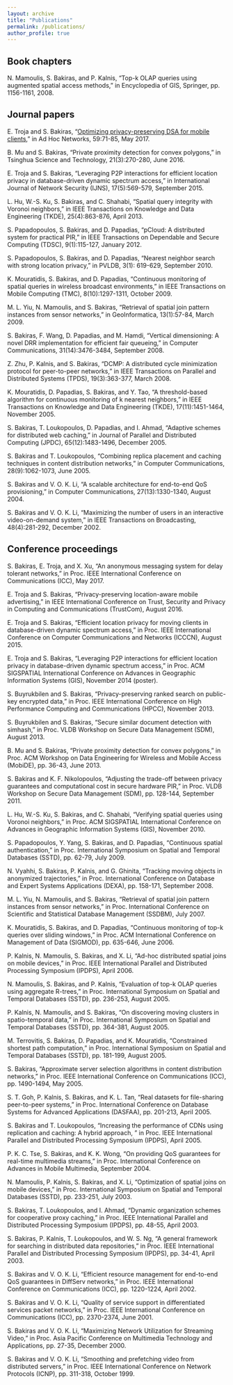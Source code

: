 ```yaml
---
layout: archive
title: "Publications"
permalink: /publications/
author_profile: true
---
```


## Book chapters 

N. Mamoulis, S. Bakiras, and P. Kalnis, “Top-k OLAP queries using augmented spatial access methods,” in Encyclopedia of GIS, Springer, pp. 1156-1161, 2008. 


## Journal papers 

E. Troja and S. Bakiras, “[Optimizing privacy-preserving DSA for mobile clients](https://sbakiras.github.io/papers/adhoc_dsa.pdf),” in Ad Hoc Networks, 59:71-85, May 2017. 

B. Mu and S. Bakiras, “Private proximity detection for convex polygons,” in Tsinghua Science and Technology, 21(3):270-280, June 2016. 

E. Troja and S. Bakiras, “Leveraging P2P interactions for efficient location privacy in database-driven dynamic spectrum access,” in International Journal of Network Security (IJNS), 17(5):569-579, September 2015.

L. Hu, W.-S. Ku, S. Bakiras, and C. Shahabi, “Spatial query integrity with Voronoi neighbors,” in IEEE Transactions on Knowledge and Data Engineering (TKDE), 25(4):863-876, April 2013. 

S. Papadopoulos, S. Bakiras, and D. Papadias, “pCloud: A distributed system for practical PIR,” in IEEE Transactions on Dependable and Secure Computing (TDSC), 9(1):115-127, January 2012. 

S. Papadopoulos, S. Bakiras, and D. Papadias, “Nearest neighbor search with strong location privacy,” in PVLDB, 3(1): 619-629, September 2010. 

K. Mouratidis, S. Bakiras, and D. Papadias, “Continuous monitoring of spatial queries in wireless broadcast environments,” in IEEE Transactions on Mobile Computing (TMC), 8(10):1297-1311, October 2009. 

M. L. Yiu, N. Mamoulis, and S. Bakiras, “Retrieval of spatial join pattern instances from sensor networks,” in GeoInformatica, 13(1):57-84, March 2009. 

S. Bakiras, F. Wang, D. Papadias, and M. Hamdi, “Vertical dimensioning: A novel DRR implementation for efficient fair queueing,” in Computer Communications, 31(14):3476-3484, September 2008. 

Z. Zhu, P. Kalnis, and S. Bakiras, “DCMP: A distributed cycle minimization protocol for peer-to-peer networks,” in IEEE Transactions on Parallel and Distributed Systems (TPDS), 19(3):363-377, March 2008. 

K. Mouratidis, D. Papadias, S. Bakiras, and Y. Tao, “A threshold-based algorithm for continuous monitoring of k nearest neighbors,” in IEEE Transactions on Knowledge and Data Engineering (TKDE), 17(11):1451-1464, November 2005. 

S. Bakiras, T. Loukopoulos, D. Papadias, and I. Ahmad, “Adaptive schemes for distributed web caching,” in Journal of Parallel and Distributed Computing (JPDC), 65(12):1483-1496, December 2005. 

S. Bakiras and T. Loukopoulos, “Combining replica placement and caching techniques in content distribution networks,” in Computer Communications, 28(9):1062-1073, June 2005. 

S. Bakiras and V. O. K. Li, “A scalable architecture for end-to-end QoS provisioning,” in Computer Communications, 27(13):1330-1340, August 2004. 

S. Bakiras and V. O. K. Li, “Maximizing the number of users in an interactive video-on-demand system,” in IEEE Transactions on Broadcasting, 48(4):281-292, December 2002. 


## Conference proceedings 

S. Bakiras, E. Troja, and X. Xu, “An anonymous messaging system for delay tolerant networks,” in Proc. IEEE International Conference on Communications (ICC), May 2017.

E. Troja and S. Bakiras, “Privacy-preserving location-aware mobile advertising,” in IEEE International Conference on Trust, Security and Privacy in Computing and Communications (TrustCom), August 2016.

E. Troja and S. Bakiras, “Efficient location privacy for moving clients in database-driven dynamic spectrum access,” in Proc. IEEE International Conference on Computer Communications and Networks (ICCCN), August 2015.

E. Troja and S. Bakiras, “Leveraging P2P interactions for efficient location privacy in database-driven dynamic spectrum access,” in Proc. ACM SIGSPATIAL International Conference on Advances in Geographic Information Systems (GIS), November 2014 (poster).

S. Buyrukbilen and S. Bakiras, “Privacy-preserving ranked search on public-key encrypted data,” in Proc. IEEE International Conference on High Performance Computing and Communications (HPCC), November 2013. 

S. Buyrukbilen and S. Bakiras, “Secure similar document detection with simhash,” in Proc. VLDB Workshop on Secure Data Management (SDM), August 2013. 

B. Mu and S. Bakiras, “Private proximity detection for convex polygons,” in Proc. ACM Workshop on Data Engineering for Wireless and Mobile Access (MobiDE), pp. 36-43, June 2013. 

S. Bakiras and K. F. Nikolopoulos, “Adjusting the trade-off between privacy guarantees and computational cost in secure hardware PIR,” in Proc. VLDB Workshop on Secure Data Management (SDM), pp. 128-144, September 2011. 

L. Hu, W.-S. Ku, S. Bakiras, and C. Shahabi, “Verifying spatial queries using Voronoi neighbors,” in Proc. ACM SIGSPATIAL International Conference on Advances in Geographic Information Systems (GIS), November 2010.

S. Papadopoulos, Y. Yang, S. Bakiras, and D. Papadias, “Continuous spatial authentication,” in Proc. International Symposium on Spatial and Temporal Databases (SSTD), pp. 62-79, July 2009. 

N. Vyahhi, S. Bakiras, P. Kalnis, and G. Ghinita, “Tracking moving objects in anonymized trajectories,” in Proc. International Conference on Database and Expert Systems Applications (DEXA), pp. 158-171, September 2008. 

M. L. Yiu, N. Mamoulis, and S. Bakiras, “Retrieval of spatial join pattern instances from sensor networks,” in Proc. International Conference on Scientific and Statistical Database Management (SSDBM), July 2007. 

K. Mouratidis, S. Bakiras, and D. Papadias, “Continuous monitoring of top-k queries over sliding windows,” in Proc. ACM International Conference on Management of Data (SIGMOD), pp. 635-646, June 2006. 

P. Kalnis, N. Mamoulis, S. Bakiras, and X. Li, “Ad-hoc distributed spatial joins on mobile devices,” in Proc. IEEE International Parallel and Distributed Processing Symposium (IPDPS), April 2006. 

N. Mamoulis, S. Bakiras, and P. Kalnis, “Evaluation of top-k OLAP queries using aggregate R-trees,” in Proc. International Symposium on Spatial and Temporal Databases (SSTD), pp. 236-253, August 2005. 

P. Kalnis, N. Mamoulis, and S. Bakiras, “On discovering moving clusters in spatio-temporal data,” in Proc. International Symposium on Spatial and Temporal Databases (SSTD), pp. 364-381, August 2005. 

M. Terrovitis, S. Bakiras, D. Papadias, and K. Mouratidis, “Constrained shortest path computation,” in Proc. International Symposium on Spatial and Temporal Databases (SSTD), pp. 181-199, August 2005. 

S. Bakiras, “Approximate server selection algorithms in content distribution networks,” in Proc. IEEE International Conference on Communications (ICC), pp. 1490-1494, May 2005. 

S. T. Goh, P. Kalnis, S. Bakiras, and K. L. Tan, “Real datasets for file-sharing peer-to-peer systems,” in Proc. International Conference on Database Systems for Advanced Applications (DASFAA), pp. 201-213, April 2005. 

S. Bakiras and T. Loukopoulos, “Increasing the performance of CDNs using replication and caching: A hybrid approach, ” in Proc. IEEE International Parallel and Distributed Processing Symposium (IPDPS), April 2005. 

P. K. C. Tse, S. Bakiras, and K. K. Wong, “On providing QoS guarantees for real-time multimedia streams,” in Proc. International Conference on Advances in Mobile Multimedia, September 2004. 

N. Mamoulis, P. Kalnis, S. Bakiras, and X. Li, “Optimization of spatial joins on mobile devices,” in Proc. International Symposium on Spatial and Temporal Databases (SSTD), pp. 233-251, July 2003. 

S. Bakiras, T. Loukopoulos, and I. Ahmad, “Dynamic organization schemes for cooperative proxy caching,” in Proc. IEEE International Parallel and Distributed Processing Symposium (IPDPS), pp. 48-55, April 2003. 

S. Bakiras, P. Kalnis, T. Loukopoulos, and W. S. Ng, “A general framework for searching in distributed data repositories,” in Proc. IEEE International Parallel and Distributed Processing Symposium (IPDPS), pp. 34-41, April 2003. 

S. Bakiras and V. O. K. Li, “Efficient resource management for end-to-end QoS guarantees in DiffServ networks,” in Proc. IEEE International Conference on Communications (ICC), pp. 1220-1224, April 2002. 

S. Bakiras and V. O. K. Li, “Quality of service support in differentiated services packet networks,” in Proc. IEEE International Conference on Communications (ICC), pp. 2370-2374, June 2001. 

S. Bakiras and V. O. K. Li, “Maximizing Network Utilization for Streaming Video,” in Proc. Asia Pacific Conference on Multimedia Technology and Applications, pp. 27-35, December 2000. 

S. Bakiras and V. O. K. Li, “Smoothing and prefetching video from distributed servers,” in Proc. IEEE International Conference on Network Protocols (ICNP), pp. 311-318, October 1999.

